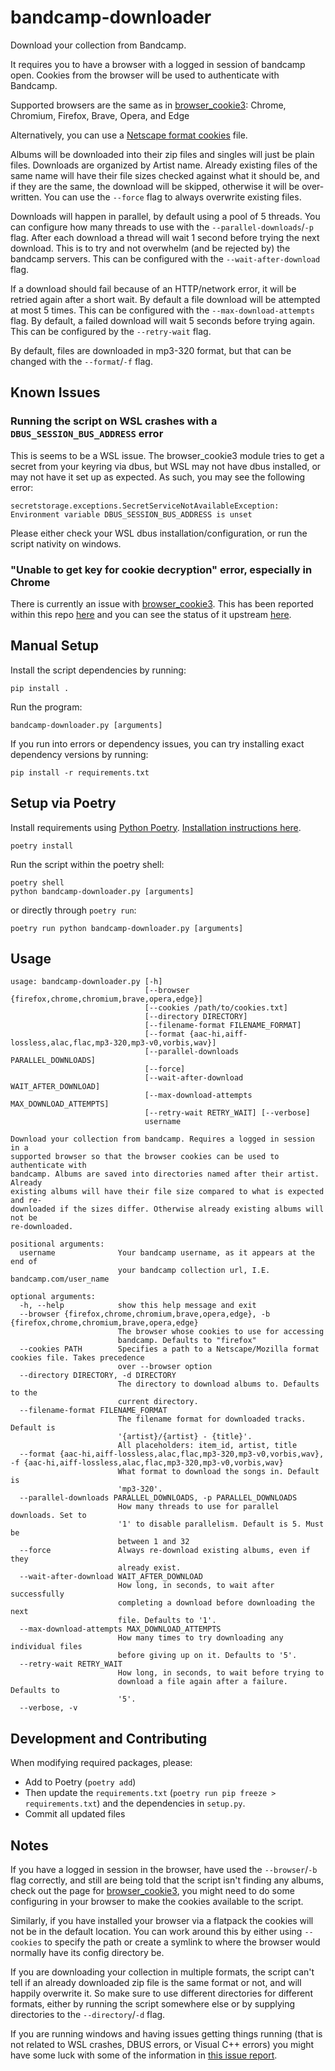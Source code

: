 # bandcamp-downloader

Download your collection from Bandcamp.

It requires you to have a browser with a logged in session of bandcamp open.
Cookies from the browser will be used to authenticate with Bandcamp.

Supported browsers are the same as in
[browser_cookie3](https://github.com/borisbabic/browser_cookie3): Chrome,
Chromium, Firefox, Brave, Opera, and Edge

Alternatively, you can use a [Netscape format
cookies](https://curl.se/docs/http-cookies.html) file.

Albums will be downloaded into their zip files and singles will just be plain
files. Downloads are organized by Artist name. Already existing files of the
same name will have their file sizes checked against what it should be, and if
they are the same, the download will be skipped, otherwise it will be
over-written. You can use the `--force` flag to always overwrite existing
files.

Downloads will happen in parallel, by default using a pool of 5 threads. You
can configure how many threads to use with the `--parallel-downloads`/`-p`
flag. After each download a thread will wait 1 second before trying the next
download. This is to try and not overwhelm (and be rejected by) the bandcamp
servers. This can be configured with the `--wait-after-download` flag.

If a download should fail because of an HTTP/network error, it will be retried
again after a short wait. By default a file download will be attempted at most
5 times. This can be configured with the `--max-download-attempts` flag. By
default, a failed download will wait 5 seconds before trying again. This can be
configured by the `--retry-wait` flag.

By default, files are downloaded in mp3-320 format, but that can be changed
with the `--format`/`-f` flag.

## Known Issues

### Running the script on WSL crashes with a `DBUS_SESSION_BUS_ADDRESS` error

This is seems to be a WSL issue. The browser_cookie3 module  tries to get a
secret from your keyring via dbus, but WSL may not have dbus installed, or may
not have it set up as expected. As such, you may see the following error:

`secretstorage.exceptions.SecretServiceNotAvailableException: Environment
variable DBUS_SESSION_BUS_ADDRESS is unset`

Please either check your WSL dbus installation/configuration, or run the script
nativity on windows.

### "Unable to get key for cookie decryption" error, especially in Chrome

There is currently an issue with
[browser_cookie3](https://github.com/borisbabic/browser_cookie3). This has been
reported within this repo
[here](https://github.com/easlice/bandcamp-downloader/issues/17) and you can
see the status of it upstream
[here](https://github.com/borisbabic/browser_cookie3/issues/141).

## Manual Setup

Install the script dependencies by running:

```
pip install .
```

Run the program:

```
bandcamp-downloader.py [arguments]
```

If you run into errors or dependency issues, you can try installing exact
dependency versions by running:

```
pip install -r requirements.txt
```

## Setup via Poetry

Install requirements using [Python Poetry](https://python-poetry.org/).
[Installation instructions here](https://python-poetry.org/docs/#installation).

```
poetry install
```

Run the script within the poetry shell:

```
poetry shell
python bandcamp-downloader.py [arguments]
```

or directly through `poetry run`:

```
poetry run python bandcamp-downloader.py [arguments]
```

## Usage
```
usage: bandcamp-downloader.py [-h]
                              [--browser {firefox,chrome,chromium,brave,opera,edge}]
                              [--cookies /path/to/cookies.txt]
                              [--directory DIRECTORY]
                              [--filename-format FILENAME_FORMAT]
                              [--format {aac-hi,aiff-lossless,alac,flac,mp3-320,mp3-v0,vorbis,wav}]
                              [--parallel-downloads PARALLEL_DOWNLOADS]
                              [--force]
                              [--wait-after-download WAIT_AFTER_DOWNLOAD]
                              [--max-download-attempts MAX_DOWNLOAD_ATTEMPTS]
                              [--retry-wait RETRY_WAIT] [--verbose]
                              username

Download your collection from bandcamp. Requires a logged in session in a
supported browser so that the browser cookies can be used to authenticate with
bandcamp. Albums are saved into directories named after their artist. Already
existing albums will have their file size compared to what is expected and re-
downloaded if the sizes differ. Otherwise already existing albums will not be
re-downloaded.

positional arguments:
  username              Your bandcamp username, as it appears at the end of
                        your bandcamp collection url, I.E. bandcamp.com/user_name

optional arguments:
  -h, --help            show this help message and exit
  --browser {firefox,chrome,chromium,brave,opera,edge}, -b {firefox,chrome,chromium,brave,opera,edge}
                        The browser whose cookies to use for accessing
                        bandcamp. Defaults to "firefox"
  --cookies PATH        Specifies a path to a Netscape/Mozilla format cookies file. Takes precedence
                        over --browser option
  --directory DIRECTORY, -d DIRECTORY
                        The directory to download albums to. Defaults to the
                        current directory.
  --filename-format FILENAME_FORMAT
                        The filename format for downloaded tracks. Default is
                        '{artist}/{artist} - {title}'.
                        All placeholders: item_id, artist, title
  --format {aac-hi,aiff-lossless,alac,flac,mp3-320,mp3-v0,vorbis,wav}, -f {aac-hi,aiff-lossless,alac,flac,mp3-320,mp3-v0,vorbis,wav}
                        What format to download the songs in. Default is
                        'mp3-320'.
  --parallel-downloads PARALLEL_DOWNLOADS, -p PARALLEL_DOWNLOADS
                        How many threads to use for parallel downloads. Set to
                        '1' to disable parallelism. Default is 5. Must be
                        between 1 and 32
  --force               Always re-download existing albums, even if they
                        already exist.
  --wait-after-download WAIT_AFTER_DOWNLOAD
                        How long, in seconds, to wait after successfully
                        completing a download before downloading the next
                        file. Defaults to '1'.
  --max-download-attempts MAX_DOWNLOAD_ATTEMPTS
                        How many times to try downloading any individual files
                        before giving up on it. Defaults to '5'.
  --retry-wait RETRY_WAIT
                        How long, in seconds, to wait before trying to
                        download a file again after a failure. Defaults to
                        '5'.
  --verbose, -v
```

## Development and Contributing

When modifying required packages, please:

* Add to Poetry (`poetry add`)
* Then update the `requirements.txt` (`poetry run pip freeze >
  requirements.txt`) and the dependencies in `setup.py`.
* Commit all updated files

## Notes

If you have a logged in session in the browser, have used the `--browser`/`-b`
flag correctly, and still are being told that the script isn't finding any
albums, check out the page for
[browser_cookie3](https://github.com/borisbabic/browser_cookie3), you might
need to do some configuring in your browser to make the cookies available to
the script.

Similarly, if you have installed your browser via a flatpack the cookies will
not be in the default location. You can work around this by either using
`--cookies` to specify the path or create a symlink to where the browser would
normally have its config directory be.

If you are downloading your collection in multiple formats, the script can't
tell if an already downloaded zip file is the same format or not, and will
happily overwrite it. So make sure to use different directories for different
formats, either by running the script somewhere else or by supplying
directories to the `--directory`/`-d` flag.

If you are running windows and having issues getting things running (that is
not related to WSL crashes, DBUS errors, or Visual C++ errors) you might have
some luck with some of the information in [this issue
report](https://github.com/easlice/bandcamp-downloader/issues/21).
